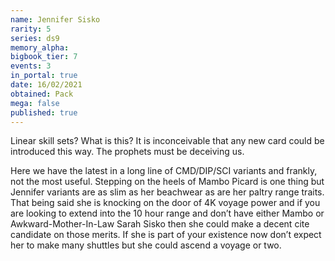 ```yaml
---
name: Jennifer Sisko
rarity: 5
series: ds9
memory_alpha:
bigbook_tier: 7
events: 3
in_portal: true
date: 16/02/2021
obtained: Pack
mega: false
published: true
---
```


Linear skill sets? What is this? It is inconceivable that any new card could be introduced this way. The prophets must be deceiving us.

Here we have the latest in a long line of CMD/DIP/SCI variants and frankly, not the most useful. Stepping on the heels of Mambo Picard is one thing but Jennifer variants are as slim as her beachwear as are her paltry range traits. That being said she is knocking on the door of 4K voyage power and if you are looking to extend into the 10 hour range and don’t have either Mambo or Awkward-Mother-In-Law Sarah Sisko then she could make a decent cite candidate on those merits. If she is part of your existence now don’t expect her to make many shuttles but she could ascend a voyage or two.
